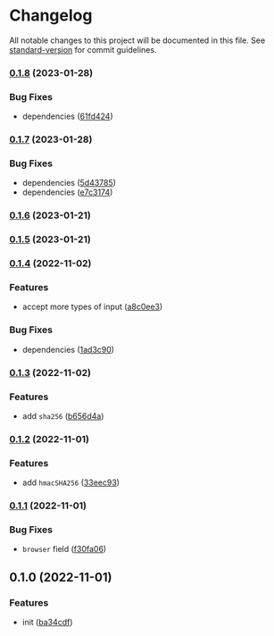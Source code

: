 # Changelog

All notable changes to this project will be documented in this file. See [standard-version](https://github.com/conventional-changelog/standard-version) for commit guidelines.

### [0.1.8](https://github.com/BlackGlory/extra-compatible/compare/v0.1.7...v0.1.8) (2023-01-28)


### Bug Fixes

* dependencies ([61fd424](https://github.com/BlackGlory/extra-compatible/commit/61fd424f415c0adb5c0c705371cb41b8814e448c))

### [0.1.7](https://github.com/BlackGlory/extra-compatible/compare/v0.1.6...v0.1.7) (2023-01-28)


### Bug Fixes

* dependencies ([5d43785](https://github.com/BlackGlory/extra-compatible/commit/5d43785387dfb585e7ae1e003c3a42d24543ec0d))
* dependencies ([e7c3174](https://github.com/BlackGlory/extra-compatible/commit/e7c3174aa6e1daa896ebd4b6a1b9f480b7e9d57d))

### [0.1.6](https://github.com/BlackGlory/extra-compatible/compare/v0.1.5...v0.1.6) (2023-01-21)

### [0.1.5](https://github.com/BlackGlory/extra-compatible/compare/v0.1.4...v0.1.5) (2023-01-21)

### [0.1.4](https://github.com/BlackGlory/extra-compatible/compare/v0.1.3...v0.1.4) (2022-11-02)


### Features

* accept more types of input ([a8c0ee3](https://github.com/BlackGlory/extra-compatible/commit/a8c0ee38a1756f6691545d819b8b8ac5e8878a51))


### Bug Fixes

* dependencies ([1ad3c90](https://github.com/BlackGlory/extra-compatible/commit/1ad3c9077c56343b1f0f23f1c0db5c7ff27ccc93))

### [0.1.3](https://github.com/BlackGlory/extra-compatible/compare/v0.1.2...v0.1.3) (2022-11-02)


### Features

* add `sha256` ([b656d4a](https://github.com/BlackGlory/extra-compatible/commit/b656d4a790ac3d89623691d943cf96381f19b9a8))

### [0.1.2](https://github.com/BlackGlory/extra-compatible/compare/v0.1.1...v0.1.2) (2022-11-01)


### Features

* add `hmacSHA256` ([33eec93](https://github.com/BlackGlory/extra-compatible/commit/33eec9309c26bfcbe8b859ddd8f11f67c5f44c05))

### [0.1.1](https://github.com/BlackGlory/extra-compatible/compare/v0.1.0...v0.1.1) (2022-11-01)


### Bug Fixes

* `browser` field ([f30fa06](https://github.com/BlackGlory/extra-compatible/commit/f30fa0697fc5763de7ecb3ea60fd7f39adaba4ec))

## 0.1.0 (2022-11-01)


### Features

* init ([ba34cdf](https://github.com/BlackGlory/extra-compatible/commit/ba34cdfd74e898f3cf230e39a1a1d1680cc3cd2a))
